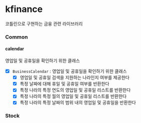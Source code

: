 # kfinance
코틀린으로 구현하는 금융 관련 라이브러리

### Common
#### calendar
영업일 및 공휴일을 확인하기 위한 클래스

- [x] `BusinessCalendar` : 영업일 및 공휴일을 확인하기 위한 클래스
  - [x] 영업일 및 공휴일 검색을 지원하는 나라인지 여부를 제공한다
  - [x] 특정 날짜에 대해 휴일 및 공휴일 여부를 반환한다
  - [x] 특정 나라의 특정 연도의 영업일 및 공휴일 리스트를 반환한다
  - [x] 특정 나라의 특정 월의 영업일 및 공휴일 리스트를 반환한다
  - [x] 특정 나라의 특정 날짜의 범위 내의 영업일 및 공휴일을 반환한다

### Stock
